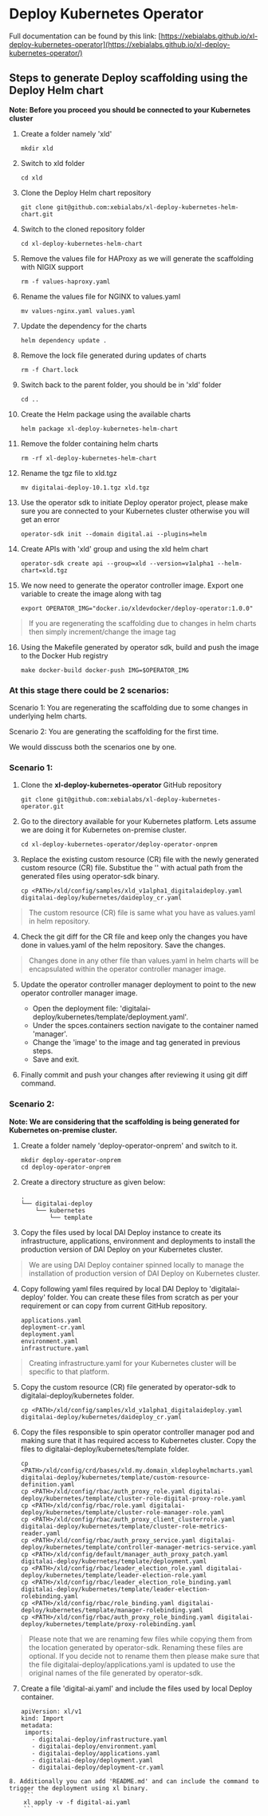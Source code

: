 # Deploy Kubernetes Operator

Full documentation can be found by this link: 
[https://xebialabs.github.io/xl-deploy-kubernetes-operator](https://xebialabs.github.io/xl-deploy-kubernetes-operator/)

## Steps to generate Deploy scaffolding using the Deploy Helm chart

**Note: Before you proceed you should be connected to your Kubernetes cluster**

1. Create a folder namely 'xld'
    ```
    mkdir xld
    ```
2. Switch to xld folder
    ```
    cd xld
    ```
3. Clone the Deploy Helm chart repository
    ```
    git clone git@github.com:xebialabs/xl-deploy-kubernetes-helm-chart.git
    ```
4. Switch to the cloned repository folder
    ```
    cd xl-deploy-kubernetes-helm-chart
    ```
5. Remove the values file for HAProxy as we will generate the scaffolding with NIGIX support
    ```
    rm -f values-haproxy.yaml
    ```
6. Rename the values file for NGINX to values.yaml
    ```
    mv values-nginx.yaml values.yaml
    ```
7. Update the dependency for the charts
    ```
    helm dependency update .
    ```
8. Remove the lock file generated during updates of charts
    ```
    rm -f Chart.lock
    ```
9. Switch back to the parent folder, you should be in 'xld' folder
    ```
    cd ..
    ```
10. Create the Helm package using the available charts
    ```
    helm package xl-deploy-kubernetes-helm-chart
    ```
11. Remove the folder containing helm charts
    ```
    rm -rf xl-deploy-kubernetes-helm-chart
    ```
12. Rename the tgz file to xld.tgz
    ```
    mv digitalai-deploy-10.1.tgz xld.tgz
    ```
13. Use the operator sdk to initiate Deploy operator project, please make sure you are connected to your Kubernetes cluster otherwise you will get an error
    ```
    operator-sdk init --domain digital.ai --plugins=helm
    ```
14. Create APIs with 'xld' group and using the xld helm chart
    ```
    operator-sdk create api --group=xld --version=v1alpha1 --helm-chart=xld.tgz
    ```
15. We now need to generate the operator controller image. Export one variable to create the image along with tag
    ```
    export OPERATOR_IMG="docker.io/xldevdocker/deploy-operator:1.0.0"
    ```
> If you are regenerating the scaffolding due to changes in helm charts then simply increment/change the image tag

16. Using the Makefile generated by operator sdk, build and push the image to the Docker Hub registry
    ```
    make docker-build docker-push IMG=$OPERATOR_IMG
    ```

### At this stage there could be 2 scenarios:
Scenario 1: You are regenerating the scaffolding due to some changes in underlying helm charts.

Scenario 2: You are generating the scaffolding for the first time.

We would disscuss both the scenarios one by one.

### Scenario 1:

1. Clone the **xl-deploy-kubernetes-operator** GitHub repository 
    ```
    git clone git@github.com:xebialabs/xl-deploy-kubernetes-operator.git
    ```
2. Go to the directory available for your Kubernetes platform. Lets assume we are doing it for Kubernetes on-premise cluster.
    ```
    cd xl-deploy-kubernetes-operator/deploy-operator-onprem
    ```
3. Replace the existing custom resource (CR) file with the newly generated custom resource (CR) file. Substitue the '<PATH>' with actual path from the generated files using operator-sdk binary.
    ```
    cp <PATH>/xld/config/samples/xld_v1alpha1_digitalaideploy.yaml digitalai-deploy/kubernetes/daideploy_cr.yaml
    ```
> The custom resource (CR) file is same what you have as values.yaml in helm repository.
4. Check the git diff for the CR file and keep only the changes you have done in values.yaml of the helm repository. Save the changes.
> Changes done in any other file than values.yaml in helm charts will be encapsulated within the operator controller manager image.

5. Update the operator controller manager deployment to point to the new operator controller manager image.
    - Open the deployment file: 'digitalai-deploy/kubernetes/template/deployment.yaml'.
    - Under the spces.containers section navigate to the container named 'manager'.
    - Change the 'image' to the image and tag generated in previous steps.
    - Save and exit.

6. Finally commit and push your changes after reviewing it using git diff command.

### Scenario 2:

**Note: We are considering that the scaffolding is being generated for Kubernetes on-premise cluster.**

1. Create a folder namely 'deploy-operator-onprem' and switch to it.
    ```
    mkdir deploy-operator-onprem
    cd deploy-operator-onprem
    ```
2. Create a directory structure as given below:
    ```
    .
    └── digitalai-deploy
        └── kubernetes
            └── template
   ```
3. Copy the files used by local DAI Deploy instance to create its infrastructure, applications, environment and deployments to install the production version of DAI Deploy on your Kubernetes cluster.

> We are using DAI Deploy container spinned locally to manage the installation of production version of DAI Deploy on Kubernetes cluster.

4. Copy following yaml files required by local DAI Deploy to 'digitalai-deploy' folder. You can create these files from scratch as per your requirement or can copy from current GitHub repository.
    ```
    applications.yaml
    deployment-cr.yaml
    deployment.yaml
    environment.yaml
    infrastructure.yaml
    ```

> Creating infrastructure.yaml for your Kubernetes cluster will be specific to that platform.
5. Copy the custom resource (CR) file generated by operator-sdk to digitalai-deploy/kubernetes folder.
    ```
    cp <PATH>/xld/config/samples/xld_v1alpha1_digitalaideploy.yaml digitalai-deploy/kubernetes/daideploy_cr.yaml
    ```
6. Copy the files responsible to spin operator controller manager pod and making sure that it has required access to Kubernetes cluster. Copy the files to digitalai-deploy/kubernetes/template folder.
    ```
    cp <PATH>/xld/config/crd/bases/xld.my.domain_xldeployhelmcharts.yaml digitalai-deploy/kubernetes/template/custom-resource-definition.yaml
    cp <PATH>/xld/config/rbac/auth_proxy_role.yaml digitalai-deploy/kubernetes/template/cluster-role-digital-proxy-role.yaml
    cp <PATH>/xld/config/rbac/role.yaml digitalai-deploy/kubernetes/template/cluster-role-manager-role.yaml
    cp <PATH>/xld/config/rbac/auth_proxy_client_clusterrole.yaml digitalai-deploy/kubernetes/template/cluster-role-metrics-reader.yaml
    cp <PATH>/xld/config/rbac/auth_proxy_service.yaml digitalai-deploy/kubernetes/template/controller-manager-metrics-service.yaml
    cp <PATH>/xld/config/default/manager_auth_proxy_patch.yaml digitalai-deploy/kubernetes/template/deployment.yaml
    cp <PATH>/xld/config/rbac/leader_election_role.yaml digitalai-deploy/kubernetes/template/leader-election-role.yaml
    cp <PATH>/xld/config/rbac/leader_election_role_binding.yaml digitalai-deploy/kubernetes/template/leader-election-rolebinding.yaml
    cp <PATH>/xld/config/rbac/role_binding.yaml digitalai-deploy/kubernetes/template/manager-rolebinding.yaml
    cp <PATH>/xld/config/rbac/auth_proxy_role_binding.yaml digitalai-deploy/kubernetes/template/proxy-rolebinding.yaml
    ```

> Please note that we are renaming few files while copying them from the location generated by operator-sdk. Renaming these files are optional. If you decide not to rename them then please make sure that the file digitalai-deploy/applications.yaml is updated to use the original names of the file generated by operator-sdk.
7. Create a file 'digital-ai.yaml' and include the files used by local Deploy container.
    ```
    apiVersion: xl/v1
    kind: Import
    metadata:
     imports:
       - digitalai-deploy/infrastructure.yaml
       - digitalai-deploy/environment.yaml
       - digitalai-deploy/applications.yaml
       - digitalai-deploy/deployment.yaml
       - digitalai-deploy/deployment-cr.yaml
```
8. Additionally you can add 'README.md' and can include the command to trigger the deployment using xl binary.
    ```
    xl apply -v -f digital-ai.yaml
    ```

